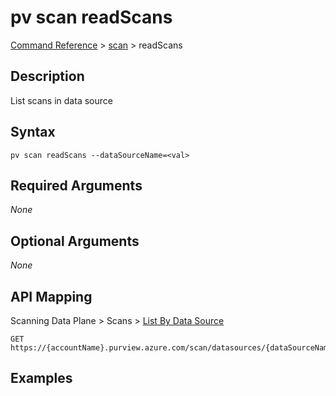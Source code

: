 # pv scan readScans
[Command Reference](../../../README.md#command-reference) > [scan](./main.md) > readScans

## Description
List scans in data source

## Syntax
```
pv scan readScans --dataSourceName=<val>
```

## Required Arguments
*None*

## Optional Arguments
*None*

## API Mapping
Scanning Data Plane > Scans > [List By Data Source](https://docs.microsoft.com/en-us/rest/api/purview/scanningdataplane/scans/list-by-data-source)
```
GET https://{accountName}.purview.azure.com/scan/datasources/{dataSourceName}/scans
```

## Examples
```powershell

```